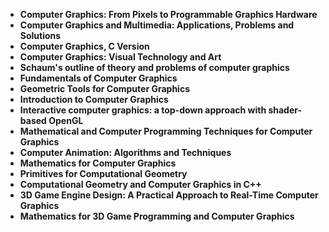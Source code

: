 <ul>
 <li><b><a target="_blank" href="https://github.com/manjunath5496/Computer-Graphics-Books/blob/master/rpg(1).pdf" style="text-decoration:none;"> Computer Graphics: From Pixels to Programmable Graphics Hardware</a></b></li>
  
<li><b><a target="_blank" href="https://github.com/manjunath5496/Computer-Graphics-Books/blob/master/rpg(2).pdf" style="text-decoration:none;">Computer Graphics and Multimedia: Applications, Problems and Solutions</a></b></li>  
  
<li><b><a target="_blank" href="https://github.com/manjunath5496/Computer-Graphics-Books/blob/master/rpg(3).pdf" style="text-decoration:none;">Computer Graphics, C Version </a></b></li>
                               
 <li><b><a target="_blank" href="https://github.com/manjunath5496/Computer-Graphics-Books/blob/master/rpg(4).pdf" style="text-decoration:none;">Computer Graphics: Visual Technology and Art </a></b></li>                              
<li><b><a target="_blank" href="https://github.com/manjunath5496/Computer-Graphics-Books/blob/master/rpg(5).pdf" style="text-decoration:none;">Schaum's outline of theory and problems of computer graphics</a></b></li>
                                <li><b><a target="_blank" href="https://github.com/manjunath5496/Computer-Graphics-Books/blob/master/rpg(6).pdf" style="text-decoration:none;">Fundamentals of Computer Graphics </a></b></li>
                <li><b><a target="_blank" href="https://github.com/manjunath5496/Computer-Graphics-Books/blob/master/rpg(7).pdf" style="text-decoration:none;">Geometric Tools for Computer Graphics</a></b></li>                                
                                
<li><b><a target="_blank" href="https://github.com/manjunath5496/Computer-Graphics-Books/blob/master/rpg(8).pdf" style="text-decoration:none;">Introduction to Computer Graphics</a></b></li>

<li><b><a target="_blank" href="https://github.com/manjunath5496/Computer-Graphics-Books/blob/master/rpg(9).pdf" style="text-decoration:none;">Interactive computer graphics: a top-down approach with shader-based OpenGL </a></b></li>

<li><b><a target="_blank" href="https://github.com/manjunath5496/Computer-Graphics-Books/blob/master/rpg(10).pdf" style="text-decoration:none;">Mathematical and Computer Programming Techniques for Computer Graphics </a></b></li>

<li><b><a target="_blank" href="https://github.com/manjunath5496/Computer-Graphics-Books/blob/master/rpg(11).pdf" style="text-decoration:none;"> Computer Animation: Algorithms and Techniques</a></b></li>
  
<li><b><a target="_blank" href="https://github.com/manjunath5496/Computer-Graphics-Books/blob/master/rpg(12).pdf" style="text-decoration:none;">Mathematics for Computer Graphics</a></b></li>  
  
<li><b><a target="_blank" href="https://github.com/manjunath5496/Computer-Graphics-Books/blob/master/rpg(13).pdf" style="text-decoration:none;">Primitives for Computational Geometry </a></b></li>
                               
 <li><b><a target="_blank" href="https://github.com/manjunath5496/Computer-Graphics-Books/blob/master/rpg(14).pdf" style="text-decoration:none;">Computational Geometry and Computer Graphics in C++ </a></b></li>                              
<li><b><a target="_blank" href="https://github.com/manjunath5496/Computer-Graphics-Books/blob/master/rpg(15).pdf" style="text-decoration:none;">3D Game Engine Design: A Practical Approach to Real-Time Computer Graphics </a></b></li>
                                <li><b><a target="_blank" href="https://github.com/manjunath5496/Computer-Graphics-Books/blob/master/rpg(16).pdf" style="text-decoration:none;">Mathematics for 3D Game Programming and Computer Graphics </a></b></li>



</ul>

